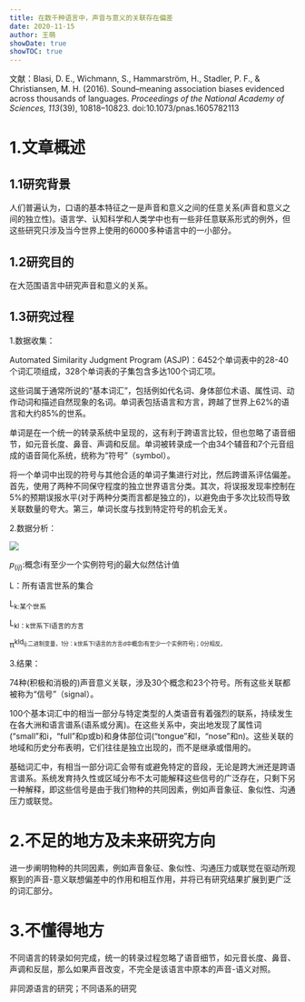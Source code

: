 ```yaml
---
title: 在数千种语言中，声音与意义的关联存在偏差
date: 2020-11-15
author: 王萌
showDate: true
showTOC: true
---
```


文献：Blasi, D. E., Wichmann, S., Hammarström, H., Stadler, P. F., & Christiansen, M. H. (2016). Sound–meaning association biases evidenced across thousands of languages. *Proceedings of the National Academy of Sciences, 113*(39), 10818–10823. doi:10.1073/pnas.1605782113 

# 1.文章概述

## 1.1研究背景

人们普遍认为，口语的基本特征之一是声音和意义之间的任意关系(声音和意义之间的独立性)。语言学、认知科学和人类学中也有一些非任意联系形式的例外，但这些研究只涉及当今世界上使用的6000多种语言中的一小部分。

## 1.2研究目的

在大范围语言中研究声音和意义的关系。

## 1.3研究过程

1.数据收集：

Automated Similarity Judgment Program (ASJP)：6452个单词表中的28-40个词汇项组成，328个单词表的子集包含多达100个词汇项。

这些词属于通常所说的“基本词汇”，包括例如代名词、身体部位术语、属性词、动作动词和描述自然现象的名词。单词表包括语言和方言，跨越了世界上62%的语言和大约85%的世系。

单词是在一个统一的转录系统中呈现的，这有利于跨语言比较，但也忽略了语音细节，如元音长度、鼻音、声调和反屈。单词被转录成一个由34个辅音和7个元音组成的语音简化系统，统称为“符号”（symbol）。

将一个单词中出现的符号与其他合适的单词子集进行对比，然后跨谱系评估偏差。首先，使用了两种不同保守程度的独立世界语言分类。其次，将误报发现率控制在5%的预期误报水平(对于两种分类而言都是独立的)，以避免由于多次比较而导致关联数量的夸大。第三，单词长度与找到特定符号的机会无关。

2.数据分析：

![](../Supporting_Information/2020-11-15-WM2-FIG1.png)

$p_(ij)$:概念i有至少一个实例符号j的最大似然估计值

L：所有语言世系的集合

L<sub>k:某个世系

L<sub>kl：k世系下l语言的方言

π<sup>kld<sub>ij:二进制变量，1分：k世系下l语言的方言d中概念i有至少一个实例符号j；0分相反。


3.结果：

74种(积极和消极的)声音意义关联，涉及30个概念和23个符号。所有这些关联都被称为“信号”（signal）。

100个基本词汇中的相当一部分与特定类型的人类语音有着强烈的联系，持续发生在各大洲和语言谱系(语系或分离)。在这些关系中，突出地发现了属性词(“small”和i，“full”和p或b)和身体部位词(“tongue”和l，“nose”和n)。这些关联的地域和历史分布表明，它们往往是独立出现的，而不是继承或借用的。

基础词汇中，有相当一部分词汇会带有或避免特定的音段，无论是跨大洲还是跨语言谱系。系统发育持久性或区域分布不太可能解释这些信号的广泛存在，只剩下另一种解释，即这些信号是由于我们物种的共同因素，例如声音象征、象似性、沟通压力或联觉。

# 2.不足的地方及未来研究方向

进一步阐明物种的共同因素，例如声音象征、象似性、沟通压力或联觉在驱动所观察到的声音-意义联想偏差中的作用和相互作用，并将已有研究结果扩展到更广泛的词汇部分。

# 3.不懂得地方

不同语言的转录如何完成，统一的转录过程忽略了语音细节，如元音长度、鼻音、声调和反屈，那么如果声音改变，不完全是该语言中原本的声音-语义对照。

非同源语言的研究；不同语系的研究

